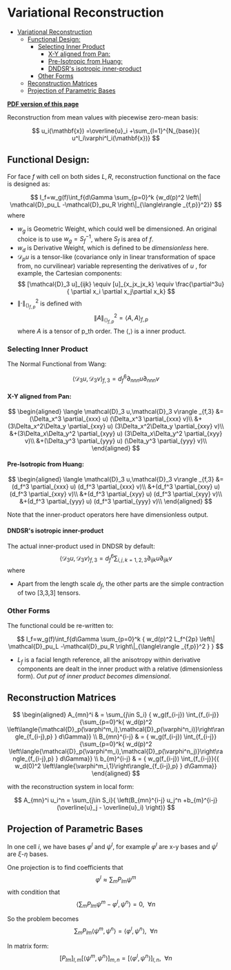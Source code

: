 # Variational Reconstruction


<!-- @import "[TOC]" {cmd="toc" depthFrom=1 depthTo=6 orderedList=false} -->

<!-- code_chunk_output -->

- [Variational Reconstruction](#variational-reconstruction)
  - [Functional Design:](#functional-design)
    - [Selecting Inner Product](#selecting-inner-product)
      - [X-Y aligned from Pan:](#x-y-aligned-from-pan)
      - [Pre-Isotropic from Huang:](#pre-isotropic-from-huang)
      - [DNDSR's isotropic inner-product](#dndsrs-isotropic-inner-product)
    - [Other Forms](#other-forms)
  - [Reconstruction Matrices](#reconstruction-matrices)
  - [Projection of Parametric Bases](#projection-of-parametric-bases)

<!-- /code_chunk_output -->



**[PDF version of this page](Variational_Reconstruction.pdf)**


Reconstruction from mean values with piecewise zero-mean basis:

$$
u_i(\mathbf{x})
=\overline{u}_i
+\sum_{l=1}^{N_{base}}{
    u^l_i\varphi^l_i(\mathbf{x})}
$$


## Functional Design:

For face $f$ with cell on both sides $L,R$, reconstruction functional on the face is designed as:

$$
I_f=w_g(f)\int_f{d\Gamma
    \sum_{p=0}^k
    {w_d(p)^2
        \left\|
            \mathcal{D}_pu_L
            -\mathcal{D}_pu_R
    \right\|_{\langle\rangle _{f,p}}^2}}
$$
where 
- $w_g$ is Geometric Weight, which could well be dimensioned. An original choice is to use $w_g=S_f^{-1}$, where $S_f$ is area of $f$. 
- $w_d$ is Derivative Weight, which is defined to be *dimensionless* here.
- $\mathcal{D}_p u$ is a tensor-like (covariance only in linear transformation of space from, no curvilinear) variable representing the derivatives of $u$ , for example, the Cartesian components:
$$
[\mathcal{D}_3 u]_{ijk}
\equiv
[u]_{x_jx_jx_k}
\equiv
\frac{\partial^3u}{
    \partial x_i \partial x_j\partial x_k}
$$
- $\left\|\cdot\right\|_{\langle\rangle _{f,p}}^2$ is defined with 
$$
\left\|A\right\|_{\langle\rangle _{f,p}}^2
=\langle A,A \rangle _{f,p}
$$
where $A$ is a tensor of p_th order. 
The $\langle,\rangle$ is a inner product.

### Selecting Inner Product

The Normal Functional from Wang:

$$
\langle \mathcal{D}_3 u,\mathcal{D}_3 v\rangle _{f,3}
=d_f^6 \partial_{nnn}u \partial_{nnn}v
$$

#### X-Y aligned from Pan:

$$
\begin{aligned}
\langle \mathcal{D}_3 u,\mathcal{D}_3 v\rangle _{f,3}
&=(\Delta_x^3 \partial_{xxx} u)
(\Delta_x^3 \partial_{xxx} v)\\
&+(3\Delta_x^2\Delta_y \partial_{xxy} u)
(3\Delta_x^2\Delta_y \partial_{xxy} v)\\
&+(3\Delta_x\Delta_y^2 \partial_{xyy} u)
(3\Delta_x\Delta_y^2 \partial_{xyy} v)\\
&+(\Delta_y^3 \partial_{yyy} u)
(\Delta_y^3 \partial_{yyy} v)\\
\end{aligned}
$$

#### Pre-Isotropic from Huang:

$$
\begin{aligned}
\langle \mathcal{D}_3 u,\mathcal{D}_3 v\rangle _{f,3}
&=(d_f^3 \partial_{xxx} u)
(d_f^3 \partial_{xxx} v)\\
&+(d_f^3 \partial_{xxy} u)
(d_f^3 \partial_{xxy} v)\\
&+(d_f^3 \partial_{xyy} u)
(d_f^3 \partial_{xyy} v)\\
&+(d_f^3 \partial_{yyy} u)
(d_f^3 \partial_{yyy} v)\\
\end{aligned}
$$

Note that the inner-product operators here have dimensionless output.

#### DNDSR's isotropic inner-product

The actual inner-product used in DNDSR by default:
$$
\langle \mathcal{D}_3 u,\mathcal{D}_3 v\rangle _{f,3}
=d_f^6 
\sum_{i,j,k=1,2,3}\partial_{ijk}u \partial_{ijk}v
$$
where
- Apart from the length scale $d_f$, the other parts are the simple contraction of two [3,3,3] tensors.

### Other Forms

The functional could be re-written to:

$$
I_f=w_g(f)\int_f{d\Gamma
    \sum_{p=0}^k
    {
        w_d(p)^2
        L_f^{2p}
        \left\|
            \mathcal{D}_pu_L
            -\mathcal{D}_pu_R
        \right\|_{\langle\rangle _{f,p}}^2
    }
}
$$

- $L_f$ is a facial length reference, all the anisotropy within derivative components are dealt in the inner product with a relative (dimensionless form). *Out put of inner product becomes dimensional*.


## Reconstruction Matrices

$$
\begin{aligned} 
        A_{mn}^i     & = \sum_{j\in S_i} {
        w_g(f_{i-j}) \int_{f_{i-j}}{\sum_{p=0}^k{
        w_d(p)^2 \left\langle{\mathcal{D}_p(\varphi^m_i),\mathcal{D}_p(\varphi^n_i)}\right\rangle_{f_{i-j},p}
        } d\Gamma}}                        \\
        B_{mn}^{i-j} & = {
        w_g(f_{i-j}) \int_{f_{i-j}}{\sum_{p=0}^k{
        w_d(p)^2 \left\langle{\mathcal{D}_p(\varphi^m_i),\mathcal{D}_p(\varphi^n_j)}\right\rangle_{f_{i-j},p}
        } d\Gamma}}                        \\
        b_{m}^{i-j}  & = {
        w_g(f_{i-j}) \int_{f_{i-j}}{{
        w_d(0)^2 \left\langle{\varphi^m_i,1}\right\rangle_{f_{i-j},p}
        } d\Gamma}}
    \end{aligned}
$$

with the reconstruction system in local form:

$$
A_{mn}^i u_i^n = \sum_{j\in S_i}{
        \left(B_{mn}^{i-j} u_j^n
        +b_{m}^{i-j}(\overline{u}_j - \overline{u}_i)
        \right)}
$$

## Projection of Parametric Bases

In one cell $i$, we have bases $\varphi^l$ and $\psi^l$, for example $\varphi^l$ are x-y bases and  $\psi^l$ are $\xi$-$\eta$ bases.

One projection is to find coefficients that
$$
\varphi^l \approx \sum_{m}P_{lm}\psi^m
$$
with condition that
$$
\left\langle \sum_{m}P_{lm}\psi^m - \varphi^l , \psi^n \right\rangle=0
,\ \ \forall n
$$

So the problem becomes
$$
\sum_{m}P_{lm}\langle\psi^m,\psi^n\rangle=
\langle\varphi^l, \psi^n\rangle
,\ \ \forall n
$$

In matrix form:
$$
[P_{lm}]_{l,m} [\langle\psi^m,\psi^n\rangle]_{m,n}=
[\langle\varphi^l, \psi^n\rangle]_{l,n}
,\ \ \forall n
$$
